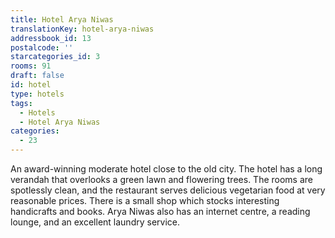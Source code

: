 ```yaml
---
title: Hotel Arya Niwas
translationKey: hotel-arya-niwas
addressbook_id: 13
postalcode: ''
starcategories_id: 3
rooms: 91
draft: false
id: hotel
type: hotels
tags:
  - Hotels
  - Hotel Arya Niwas
categories:
  - 23
---
```

An award-winning moderate hotel close to the old city. The hotel has a long verandah that overlooks a green lawn and flowering trees. The rooms are spotlessly clean, and the restaurant serves delicious vegetarian food at very reasonable prices. There is a small shop which stocks interesting handicrafts and books. Arya Niwas also has an internet centre, a reading lounge, and an excellent laundry service.